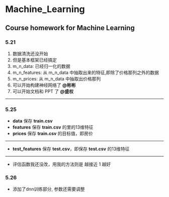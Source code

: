 # Machine_Learning
Course homework for Machine Learning
---
### 5.21
1. 数据清洗还没开始
2. 但是基本框架已经搞定
3. m_n_data: 已经归一化的数据
4. m_n_features: 从 m_n_data 中抽取出来的特征,即除了价格那列之外的数据
5. m_n_prices: 从 m_n_data 中抽取出价格那列
6. 可以开始构建神经网络了 **@彬彬**
7. 可以开始文档和 PPT 了 **@盛权**
---
### 5.25
+ **data** 保存 **train.csv**
+ **features** 保存 **train.csv** 的里的13维特征
+ **prices** 保存 **train.csv** 的目标值，即房价
---
+ **test_features** 保存 **test.csv**，即保存 **test.csv** 的13维特征
---
+ 评估函数我还没改，用我的方法则是 越接近 1 越好

### 5.26
+ 添加了dnn训练部分, 参数还需要调整


